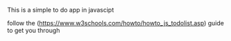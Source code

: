 This is a simple to do app in javascipt

follow the (https://www.w3schools.com/howto/howto_js_todolist.asp) guide to get you through